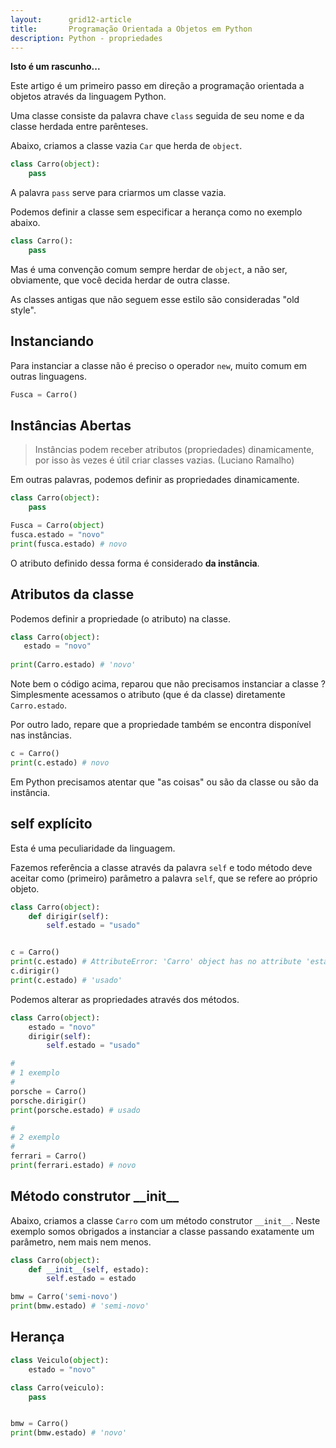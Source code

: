 ```yaml
---
layout:      grid12-article
title:       Programação Orientada a Objetos em Python
description: Python - propriedades
---
```


__Isto é um rascunho...__

Este artigo é um primeiro passo em direção a programação orientada a objetos através da linguagem Python.

Uma classe consiste da palavra chave `class` seguida de seu nome e da classe herdada entre parênteses.

Abaixo, criamos a classe vazia `Car` que herda de `object`.

```python
class Carro(object):
    pass
```

A palavra `pass` serve para criarmos um classe vazia.

Podemos definir a classe sem especificar a herança como no exemplo abaixo.

```python
class Carro():
    pass

```

Mas é uma convenção comum sempre herdar de `object`, a não ser, obviamente, que você decida herdar de outra classe.

As classes antigas que não seguem esse estilo são consideradas "old style".




Instanciando
---

Para instanciar a classe não é preciso o operador `new`, muito comum em outras linguagens.

```python
Fusca = Carro()
```


Instâncias Abertas
---

> Instâncias podem receber atributos (propriedades) dinamicamente, por isso às vezes é útil criar classes vazias. 
(Luciano Ramalho)

Em outras palavras, podemos definir as propriedades dinamicamente.

```python
class Carro(object):
    pass

Fusca = Carro(object)
fusca.estado = "novo"
print(fusca.estado) # novo
```

O atributo definido dessa forma é considerado __da instância__.



Atributos da classe
---

Podemos definir a propriedade (o atributo) na classe.

```python
class Carro(object):
   estado = "novo"
 
print(Carro.estado) # 'novo'
```

Note bem o código acima, reparou que não precisamos instanciar a classe ? Simplesmente acessamos o atributo (que é da 
classe) diretamente `Carro.estado`.

Por outro lado, repare que a propriedade também se encontra disponível nas instâncias.


```python
c = Carro()
print(c.estado) # novo
```

Em Python precisamos atentar que "as coisas" ou são da classe ou são da instância.



self explícito
---

Esta é uma peculiaridade da linguagem.

Fazemos referência a classe através da palavra `self` e todo método deve aceitar como (primeiro) parâmetro a palavra 
`self`, que se refere ao próprio objeto.

```python
class Carro(object):
    def dirigir(self):
        self.estado = "usado"


c = Carro()
print(c.estado) # AttributeError: 'Carro' object has no attribute 'estado'
c.dirigir()
print(c.estado) # 'usado'
```

Podemos alterar as propriedades através dos métodos.

```python
class Carro(object):
    estado = "novo"
    dirigir(self):
        self.estado = "usado"

#
# 1 exemplo
#
porsche = Carro()
porsche.dirigir()
print(porsche.estado) # usado

#
# 2 exemplo
#
ferrari = Carro()
print(ferrari.estado) # novo
```



Método construtor \_\_init\_\_
---

Abaixo, criamos a classe `Carro` com um método construtor `__init__`. Neste exemplo somos obrigados a instanciar a classe
passando exatamente um parâmetro, nem mais nem menos.

```python
class Carro(object):
    def __init__(self, estado):
        self.estado = estado

bmw = Carro('semi-novo')
print(bmw.estado) # 'semi-novo'
```


Herança
---

```python
class Veiculo(object):
    estado = "novo"

class Carro(veiculo):
    pass


bmw = Carro()
print(bmw.estado) # 'novo'
```